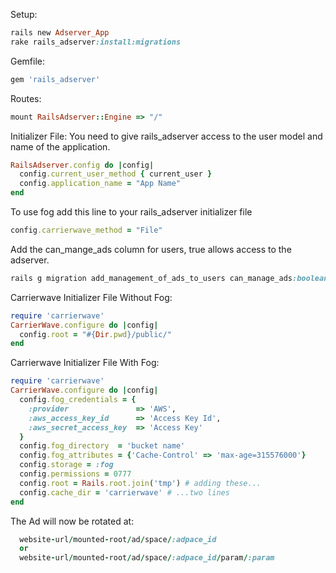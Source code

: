 Setup:

```ruby
rails new Adserver_App
rake rails_adserver:install:migrations
```

Gemfile:

```ruby
gem 'rails_adserver'
```

Routes:

```ruby
mount RailsAdserver::Engine => "/"
```

Initializer File:
You need to give rails_adserver access to the user model and name of the application.

```ruby
RailsAdserver.config do |config|
  config.current_user_method { current_user }
  config.application_name = "App Name"
end
```

To use fog add this line to your rails_adserver initializer file

```ruby
config.carrierwave_method = "File"
```

Add the can_mange_ads column for users, true allows access to the adserver.

```ruby
rails g migration add_management_of_ads_to_users can_manage_ads:boolean
```

Carrierwave Initializer File Without Fog:

```ruby
require 'carrierwave'
CarrierWave.configure do |config|
  config.root = "#{Dir.pwd}/public/"
end
```

Carrierwave Initializer File With Fog:

```ruby
require 'carrierwave'
CarrierWave.configure do |config|
  config.fog_credentials = {
    :provider               => 'AWS',
    :aws_access_key_id      => 'Access Key Id',
    :aws_secret_access_key  => 'Access Key'
  }
  config.fog_directory  = 'bucket name'
  config.fog_attributes = {'Cache-Control' => 'max-age=315576000'}
  config.storage = :fog
  config.permissions = 0777
  config.root = Rails.root.join('tmp') # adding these...
  config.cache_dir = 'carrierwave' # ...two lines
end
```

The Ad will now be rotated at:

```ruby
  website-url/mounted-root/ad/space/:adpace_id
  or
  website-url/mounted-root/ad/space/:adpace_id/param/:param
```